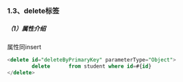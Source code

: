 ### 1.3、delete标签

##### （1）属性介绍

属性同insert

```sql
<delete id="deleteByPrimaryKey" parameterType="Object">
        delete      from student where id=#{id}
</delete>
```



